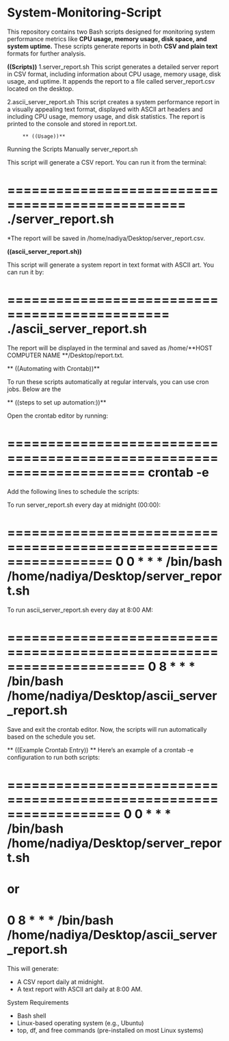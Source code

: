 # System-Monitoring-Script


This repository contains two Bash scripts designed for monitoring system performance metrics like **CPU usage, memory usage, disk space, and system uptime.** These scripts generate reports in both **CSV and plain text**  formats for further analysis.

**((Scripts))**
  1.server_report.sh
This script generates a detailed server report in CSV format, including information about CPU usage, memory usage, disk usage, and uptime. It appends the report to a file called server_report.csv located on the desktop.

  2.ascii_server_report.sh
This script creates a system performance report in a visually appealing text format, displayed with ASCII art headers and including CPU usage, memory usage, and disk statistics. The report is printed to the console and stored in report.txt.

         ** ((Usage))**
          
Running the Scripts Manually
server_report.sh

This script will generate a CSV report. You can run it from the terminal:

================================================
./server_report.sh
===============================================
  *The report will be saved in /home/nadiya/Desktop/server_report.csv.

**((ascii_server_report.sh))**

This script will generate a system report in text format with ASCII art. You can run it by:

==============================================
./ascii_server_report.sh
=============================================
The report will be displayed in the terminal and saved as /home/**HOST COMPUTER NAME **/Desktop/report.txt.

  ** ((Automating with Crontab))**
      
To run these scripts automatically at regular intervals, you can use cron jobs. Below are the 

  ** ((steps to set up automation:))**

Open the crontab editor by running:


=====================================================================
crontab -e
====================================================================
Add the following lines to schedule the scripts:

To run server_report.sh every day at midnight (00:00):


=================================================================
0 0 * * * /bin/bash /home/nadiya/Desktop/server_report.sh
=================================================================
To run ascii_server_report.sh every day at 8:00 AM:


=====================================================================
0 8 * * * /bin/bash /home/nadiya/Desktop/ascii_server_report.sh
====================================================================

Save and exit the crontab editor. Now, the scripts will run automatically based on the schedule you set.



   ** ((Example Crontab Entry))
**
Here’s an example of a crontab -e configuration to run both scripts:


==================================================================
0 0 * * * /bin/bash /home/nadiya/Desktop/server_report.sh
==================================================================
or 
==================================================================
0 8 * * * /bin/bash /home/nadiya/Desktop/ascii_server_report.sh
===================================================================

This will generate:

  * A CSV report daily at midnight.
  * A text report with ASCII art daily at 8:00 AM.

System Requirements

 * Bash shell
 * Linux-based operating system (e.g., Ubuntu)
 * top, df, and free commands (pre-installed on most Linux systems)
